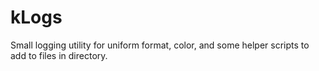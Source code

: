 # kLogs
Small logging utility for uniform format, color, and some helper scripts to add to files in directory.
